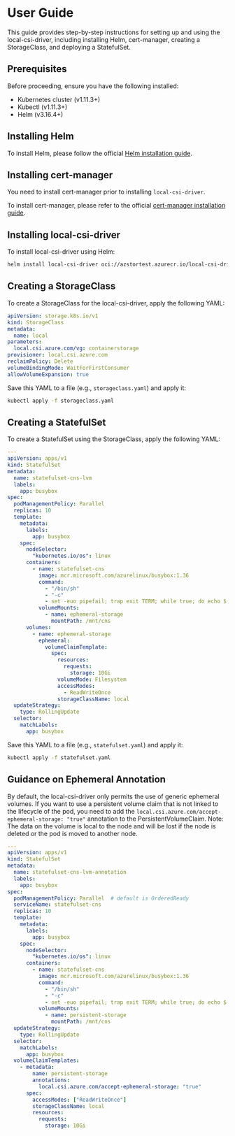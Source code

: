 # User Guide

This guide provides step-by-step instructions for setting up and using the
local-csi-driver, including installing Helm, cert-manager, creating a
StorageClass, and deploying a StatefulSet.

## Prerequisites

Before proceeding, ensure you have the following installed:

- Kubernetes cluster (v1.11.3+)
- Kubectl (v1.11.3+)
- Helm (v3.16.4+)

## Installing Helm

To install Helm, please follow the official [Helm installation guide](https://helm.sh/docs/intro/install/).

## Installing cert-manager

You need to install cert-manager prior to installing `local-csi-driver`.

To install cert-manager, please refer to the official
[cert-manager installation guide](https://cert-manager.io/docs/installation/).

## Installing local-csi-driver

To install local-csi-driver using Helm:

   ```sh
   helm install local-csi-driver oci://azstortest.azurecr.io/local-csi-driver/local-csi-driver --version 0.0.1-latest --namespace cns-system --create-namespace --wait --atomic
   ```

## Creating a StorageClass

To create a StorageClass for the local-csi-driver, apply the following YAML:

```yaml
apiVersion: storage.k8s.io/v1
kind: StorageClass
metadata:
  name: local
parameters:
  local.csi.azure.com/vg: containerstorage
provisioner: local.csi.azure.com
reclaimPolicy: Delete
volumeBindingMode: WaitForFirstConsumer
allowVolumeExpansion: true
```

Save this YAML to a file (e.g., `storageclass.yaml`) and apply it:

```sh
kubectl apply -f storageclass.yaml
```

## Creating a StatefulSet

To create a StatefulSet using the StorageClass, apply the following YAML:

```yaml
---
apiVersion: apps/v1
kind: StatefulSet
metadata:
  name: statefulset-cns-lvm
  labels:
    app: busybox
spec:
  podManagementPolicy: Parallel
  replicas: 10
  template:
    metadata:
      labels:
        app: busybox
    spec:
      nodeSelector:
        "kubernetes.io/os": linux
      containers:
        - name: statefulset-cns
          image: mcr.microsoft.com/azurelinux/busybox:1.36
          command:
            - "/bin/sh"
            - "-c"
            - set -euo pipefail; trap exit TERM; while true; do echo $(date -u +"%Y-%m-%dT%H:%M:%SZ") | tee -a /mnt/cns/outfile; sleep 1; done
          volumeMounts:
            - name: ephemeral-storage
              mountPath: /mnt/cns
      volumes:
        - name: ephemeral-storage
          ephemeral:
            volumeClaimTemplate:
              spec:
                resources:
                  requests:
                    storage: 10Gi
                volumeMode: Filesystem
                accessModes:
                  - ReadWriteOnce
                storageClassName: local
  updateStrategy:
    type: RollingUpdate
  selector:
    matchLabels:
      app: busybox
```

Save this YAML to a file (e.g., `statefulset.yaml`) and apply it:

```sh
kubectl apply -f statefulset.yaml
```

## Guidance on Ephemeral Annotation

By default, the local-csi-driver only permits the use of generic ephemeral
volumes. If you want to use a persistent volume claim that is not linked to the
lifecycle of the pod, you need to add the
`local.csi.azure.com/accept-ephemeral-storage: "true"` annotation to the
PersistentVolumeClaim. Note: The data on the volume is local to the node and will
be lost if the node is deleted or the pod is moved to another node.

```yaml
---
apiVersion: apps/v1
kind: StatefulSet
metadata:
  name: statefulset-cns-lvm-annotation
  labels:
    app: busybox
spec:
  podManagementPolicy: Parallel  # default is OrderedReady
  serviceName: statefulset-cns
  replicas: 10
  template:
    metadata:
      labels:
        app: busybox
    spec:
      nodeSelector:
        "kubernetes.io/os": linux
      containers:
        - name: statefulset-cns
          image: mcr.microsoft.com/azurelinux/busybox:1.36
          command:
            - "/bin/sh"
            - "-c"
            - set -euo pipefail; trap exit TERM; while true; do echo $(date) >> /mnt/cns/outfile; sleep 1; done
          volumeMounts:
            - name: persistent-storage
              mountPath: /mnt/cns
  updateStrategy:
    type: RollingUpdate
  selector:
    matchLabels:
      app: busybox
  volumeClaimTemplates:
    - metadata:
        name: persistent-storage
        annotations:
          local.csi.azure.com/accept-ephemeral-storage: "true"
      spec:
        accessModes: ["ReadWriteOnce"]
        storageClassName: local
        resources:
          requests:
            storage: 10Gi
```

